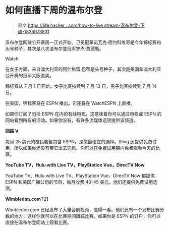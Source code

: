 # 如何直播下周的温布尔登

> 原文:[https://life hacker . com/how-to-live stream-温布尔登-下周-1835973831](https://lifehacker.com/how-to-livestream-wimbledon-next-week-1835973831)

温布尔登网球公开赛周一正式开始。卫冕冠军诺瓦克·德约科维奇是今年锦标赛的头号种子，其次是八次温布尔登冠军罗杰·费德勒。

Watch

在女子方面，来自澳大利亚的阿什格雷·巴蒂是头号种子，其次是美国和澳大利亚公开赛的冠军大阪直美。

锦标赛从 7 月 1 日开始，女子比赛持续到 7 月 13 日，男子比赛持续到 7 月 14 日。

在美国，锦标赛将在 ESPN 播出。它还将在 WatchESPN 上直播。

如果你订阅了包括 ESPN 在内的有线电视，这意味着你可以通过电视或 ESPN 的网站看到所有的活动。如果你没有，有许多流媒体选项提供该频道。

**回路 V**

每月 25 美元的橙色套餐包含 ESPN，是您最便宜的选择。Sling 还提供免费试用，所以如果你还没有带它出去兜风，你可以在免费试用期内免费观看今天的比赛。

**YouTube TV，Hulu with Live TV，PlayStation Vue，DirecTV Now**

YouTube TV、Hulu with Live TV、PlayStation Vue、DirecTV Now 都提供 ESPN 和美国广播公司的节目，每月收费 40-45 美元。他们还提供免费试用选项。

**Wimbledon.com**T2】

Wimbledon.com 已经发布了大量会前视频，值得一看。他们还有一个发布比赛分数的地方，这样你就可以在比赛期间跟踪比赛，如果你是 ESPN 的订户，你可以直接在温布尔登网站上观看比赛。